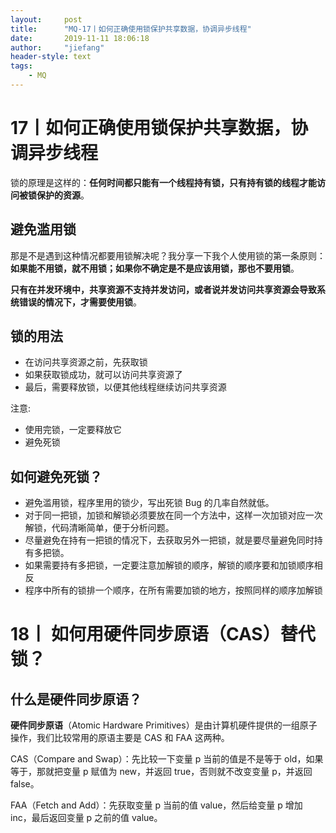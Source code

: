 ```yaml
---
layout:     post
title:      "MQ-17丨如何正确使用锁保护共享数据，协调异步线程"
date:       2019-11-11 18:06:18
author:     "jiefang"
header-style: text
tags:
    - MQ
---
```

# 17丨如何正确使用锁保护共享数据，协调异步线程

锁的原理是这样的：**任何时间都只能有一个线程持有锁，只有持有锁的线程才能访问被锁保护的资源**。

## 避免滥用锁
那是不是遇到这种情况都要用锁解决呢？我分享一下我个人使用锁的第一条原则：**如果能不用锁，就不用锁；如果你不确定是不是应该用锁，那也不要用锁**。

**只有在并发环境中，共享资源不支持并发访问，或者说并发访问共享资源会导致系统错误的情况下，才需要使用锁**。

## 锁的用法
- 在访问共享资源之前，先获取锁
- 如果获取锁成功，就可以访问共享资源了
- 最后，需要释放锁，以便其他线程继续访问共享资源

注意:
- 使用完锁，一定要释放它
- 避免死锁

## 如何避免死锁？
- 避免滥用锁，程序里用的锁少，写出死锁 Bug 的几率自然就低。
- 对于同一把锁，加锁和解锁必须要放在同一个方法中，这样一次加锁对应一次解锁，代码清晰简单，便于分析问题。
- 尽量避免在持有一把锁的情况下，去获取另外一把锁，就是要尽量避免同时持有多把锁。
- 如果需要持有多把锁，一定要注意加解锁的顺序，解锁的顺序要和加锁顺序相反
- 程序中所有的锁排一个顺序，在所有需要加锁的地方，按照同样的顺序加解锁

# 18丨 如何用硬件同步原语（CAS）替代锁？
## 什么是硬件同步原语？
**硬件同步原语**（Atomic Hardware Primitives）是由计算机硬件提供的一组原子操作，我们比较常用的原语主要是 CAS 和 FAA 这两种。

CAS（Compare and Swap）：先比较一下变量 p 当前的值是不是等于 old，如果等于，那就把变量 p 赋值为 new，并返回 true，否则就不改变变量 p，并返回 false。

FAA（Fetch and Add）：先获取变量 p 当前的值 value，然后给变量 p 增加 inc，最后返回变量 p 之前的值 value。
